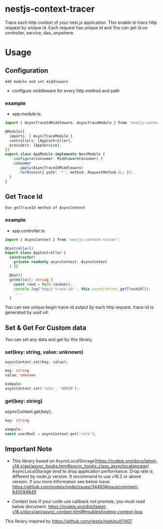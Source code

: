 # nestjs-context-tracer
Trace each http context of your nest.js application.
This enable to trace http request by unique id. Each request has unique Id and You can get id on controller, service, dao, anywhere.


# Usage
## Configuration

`Add module and set middleware` 
- configure middleware for every http method and path

### example 
- app.module.ts
```ts
import { AsyncTraceIdMiddleware, AsyncTraceModule } from 'nestjs-context-tracer';

@Module({
  imports: [ AsyncTraceModule ],
  controllers: [AppController],
  providers: [AppService],
})
export class AppModule implements NestModule {
    configure(consumer: MiddlewareConsumer) {
    consumer
      .apply(AsyncTraceIdMiddleware)
      .forRoutes({ path: '*', method: RequestMethod.ALL });
  }
}
```

## Get Trace Id
`Use getTraceId method of AsyncContext `

### example
- app.controller.ts

```ts
import { AsyncContext } from 'nestjs-context-tracer';

@Controller()
export class AppController {
  constructor(
    private readonly asyncContext: AsyncContext
  ) {}

  @Get()
  getHello(): string {
    const rand = Math.random();
    console.log('begin trace-id:', this.asyncContext.getTraceId());
    ....
  }
```
You can see unique begin trace-id output by each http request.
trace-id is generated by uuid v4.


## Set & Get For Custom data
You can set any data and get by this library.

### set(key: string, value: unknown)
`asyncContext.set(key, value);`


```ts
key: string
value: unknown

exmpale:
asyncContext.set('role', 'ADMIN');
```


### get(key: string)
asyncContext.get(key);

```ts
key: string

exmpale:
const userRoel = asyncContext.get('role');
```


## Important Note
- This library based on AsyncLocalStorage[https://nodejs.org/docs/latest-v14.x/api/async_hooks.html#async_hooks_class_asynclocalstorage]
AsyncLocalStorage tend to drop application performance.
Drop rate is different by node.js version. It recommend to use v16.2 or above version.
If you more information see below issue. 
https://github.com/nodejs/node/issues/34493#issuecomment-845094849

- Context loss
If your code use callback not promsie, you must read below document. 
https://nodejs.org/dist/latest-v16.x/docs/api/async_context.html#troubleshooting-context-loss

This library inspired by https://github.com/nestjs/nest/pull/1407
